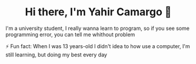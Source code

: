 <div align="center">
    <h1>Hi there, I'm Yahir Camargo 👋</h1>
</div>
<div align="left">
    <p align="left">I'm a university student, I really wanna learn to program, so if you see some programming error, you can tell me whithout problem</p>
</div>

⚡ Fun fact: When I was 13 years-old I didn't idea to how use a computer, I'm still learning, but doing my best every day

<!--
**YahirCamargo/YahirCamargo** is a ✨ _special_ ✨ repository because its `README.md` (this file) appears on your GitHub profile.

Here are some ideas to get you started:

- 🔭 I’m currently working on ...
- 🌱 I’m currently learning ...
- 👯 I’m looking to collaborate on ...
- 🤔 I’m looking for help with ...
- 💬 Ask me about ...
- 📫 How to reach me: ...
- 😄 Pronouns: ...
- ⚡ Fun fact: ...
-->
